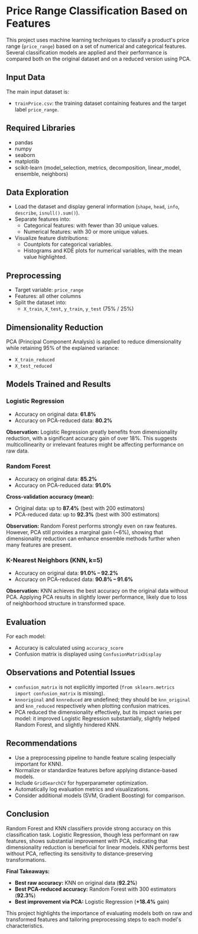 # Price Range Classification Based on Features

This project uses machine learning techniques to classify a product's price range (`price_range`) based on a set of numerical and categorical features. Several classification models are applied and their performance is compared both on the original dataset and on a reduced version using PCA.

## Input Data

The main input dataset is:
- `trainPrice.csv`: the training dataset containing features and the target label `price_range`.

## Required Libraries

- pandas  
- numpy  
- seaborn  
- matplotlib  
- scikit-learn (model_selection, metrics, decomposition, linear_model, ensemble, neighbors)

## Data Exploration

- Load the dataset and display general information (`shape`, `head`, `info`, `describe`, `isnull().sum()`).
- Separate features into:
  - Categorical features: with fewer than 30 unique values.
  - Numerical features: with 30 or more unique values.
- Visualize feature distributions:
  - Countplots for categorical variables.
  - Histograms and KDE plots for numerical variables, with the mean value highlighted.

## Preprocessing

- Target variable: `price_range`
- Features: all other columns
- Split the dataset into:
  - `X_train`, `X_test`, `y_train`, `y_test` (75% / 25%)

## Dimensionality Reduction

PCA (Principal Component Analysis) is applied to reduce dimensionality while retaining 95% of the explained variance:
- `X_train_reduced`
- `X_test_reduced`

## Models Trained and Results

### Logistic Regression

- Accuracy on original data: **61.8%**
- Accuracy on PCA-reduced data: **80.2%**

**Observation:** Logistic Regression greatly benefits from dimensionality reduction, with a significant accuracy gain of over 18%. This suggests multicollinearity or irrelevant features might be affecting performance on raw data.

### Random Forest

- Accuracy on original data: **85.2%**
- Accuracy on PCA-reduced data: **91.0%**

**Cross-validation accuracy (mean):**
- Original data: up to **87.4%** (best with 200 estimators)
- PCA-reduced data: up to **92.3%** (best with 300 estimators)

**Observation:** Random Forest performs strongly even on raw features. However, PCA still provides a marginal gain (~6%), showing that dimensionality reduction can enhance ensemble methods further when many features are present.

### K-Nearest Neighbors (KNN, k=5)

- Accuracy on original data: **91.0% – 92.2%**
- Accuracy on PCA-reduced data: **90.8% – 91.6%**

**Observation:** KNN achieves the best accuracy on the original data without PCA. Applying PCA results in slightly lower performance, likely due to loss of neighborhood structure in transformed space.

## Evaluation

For each model:
- Accuracy is calculated using `accuracy_score`
- Confusion matrix is displayed using `ConfusionMatrixDisplay`

## Observations and Potential Issues

- `confusion_matrix` is not explicitly imported (`from sklearn.metrics import confusion_matrix` is missing).
- `knnoriginal` and `knnreduced` are undefined; they should be `knn_original` and `knn_reduced` respectively when plotting confusion matrices.
- PCA reduced the dimensionality effectively, but its impact varies per model: it improved Logistic Regression substantially, slightly helped Random Forest, and slightly hindered KNN.

## Recommendations

- Use a preprocessing pipeline to handle feature scaling (especially important for KNN).
- Normalize or standardize features before applying distance-based models.
- Include `GridSearchCV` for hyperparameter optimization.
- Automatically log evaluation metrics and visualizations.
- Consider additional models (SVM, Gradient Boosting) for comparison.

## Conclusion

Random Forest and KNN classifiers provide strong accuracy on this classification task. Logistic Regression, though less performant on raw features, shows substantial improvement with PCA, indicating that dimensionality reduction is beneficial for linear models. KNN performs best without PCA, reflecting its sensitivity to distance-preserving transformations.

**Final Takeaways:**
- **Best raw accuracy:** KNN on original data (**92.2%**)
- **Best PCA-reduced accuracy:** Random Forest with 300 estimators (**92.3%**)
- **Best improvement via PCA:** Logistic Regression (**+18.4%** gain)

This project highlights the importance of evaluating models both on raw and transformed features and tailoring preprocessing steps to each model's characteristics.
